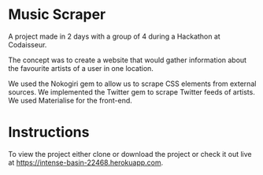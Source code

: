 # Music Scraper

A project made in 2 days with a group of 4 during a Hackathon at Codaisseur.

The concept was to create a website that would gather information about the favourite artists of a user in one location.

We used the Nokogiri gem to allow us to scrape CSS elements from external sources. We implemented the Twitter gem to scrape Twitter feeds of artists. We used Materialise for the front-end.

# Instructions

To view the project either clone or download the project or check it out live at https://intense-basin-22468.herokuapp.com. 
